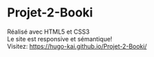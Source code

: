# Projet-2-Booki
Réalisé avec HTML5 et CSS3 <br>
Le site est responsive et sémantique!<br>
Visitez: https://hugo-kai.github.io/Projet-2-Booki/
